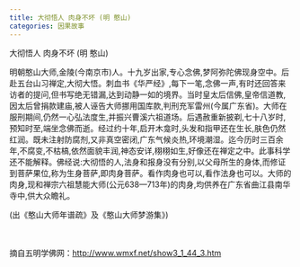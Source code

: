 ```yaml
---
title: 大彻悟人 肉身不坏 (明 憨山)
categories: 因果故事
---
```



大彻悟人 肉身不坏 (明 憨山)

明朝憨山大师,金陵(今南京市)人。十九岁出家,专心念佛,梦阿弥陀佛现身空中。后赴五台山习禅定,大彻大悟。刺血书《华严经》,每下一笔,念佛一声,有时还回答来访者的提问,但书写绝无错漏,达到动静一如的境界。当时皇太后信佛,皇帝信道教,因太后曾捐款建庙,被人诬告大师挪用国库款,判刑充军雷州(今属广东省)。大师在服刑期间,仍然一心弘法度生,并振兴曹溪六祖道场。后遇赦重新披剃,七十八岁时,预知时至,端坐念佛而逝。经过约十年,启开木龛时,头发和指甲还在生长,肤色仍然红润。既未注射防腐剂,又非真空密闭,广东气候炎热,环境潮湿。迄今历时三百余年,不腐变,不枯槁,依然面貌丰润,神态安详,栩栩如生,好像还在禅定之中。此事科学还不能解释。佛经说:大彻悟的人,法身和报身没有分别,以父母所生的身体,而修证到菩萨果位,称为生身菩萨,即肉身菩萨。看作肉身也可以,看作法身也可以。大师的肉身,现和禅宗六祖慧能大师(公元638—713年)的肉身,均供养在广东省曲江县南华寺中,供大众瞻礼。

(出《憨山大师年谱疏》及《憨山大师梦游集》)

　 　

摘自五明学佛网：http://www.wmxf.net/show3_1_44_3.htm